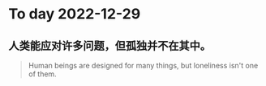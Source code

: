 
# To day 2022-12-29


## 人类能应对许多问题，但孤独并不在其中。
> Human beings are designed for many things, but loneliness isn't one of them.

    